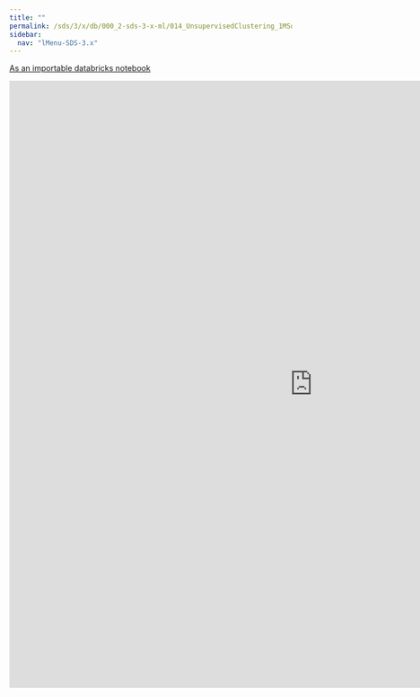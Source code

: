 ```yaml
---
title: ""
permalink: /sds/3/x/db/000_2-sds-3-x-ml/014_UnsupervisedClustering_1MSongsKMeans_Stage2Explore/
sidebar:
  nav: "lMenu-SDS-3.x"
---
```


[As an importable databricks notebook](https://lamastex.github.io/scalable-data-science/sds/3/x/db/000_2-sds-3-x-ml/014_UnsupervisedClustering_1MSongsKMeans_Stage2Explore.html)

<iframe src="https://lamastex.github.io/scalable-data-science/sds/3/x/db/000_2-sds-3-x-ml/014_UnsupervisedClustering_1MSongsKMeans_Stage2Explore.html" width="1080" height="1080" frameborder="0"></iframe>
